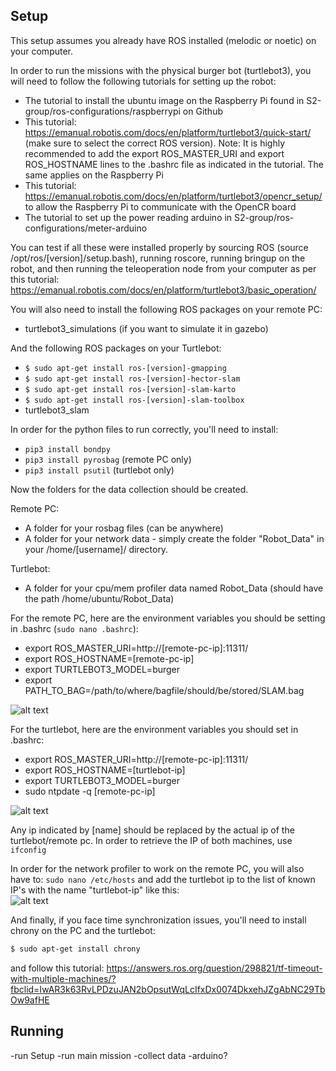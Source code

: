 ## Setup
This setup assumes you already have ROS installed (melodic or noetic) on your computer.

In order to run the missions with the physical burger bot (turtlebot3), you will need to follow the following tutorials for setting up the robot:

- The tutorial to install the ubuntu image on the Raspberry Pi found in S2-group/ros-configurations/raspberrypi on Github
- This tutorial: https://emanual.robotis.com/docs/en/platform/turtlebot3/quick-start/ (make sure to select the correct ROS version).
Note: It is highly recommended to add the export ROS_MASTER_URI and export ROS_HOSTNAME lines to the .bashrc file as indicated in the tutorial. The same applies on the Raspberry Pi
- This tutorial: https://emanual.robotis.com/docs/en/platform/turtlebot3/opencr_setup/ to allow the Raspberry Pi to communicate with the OpenCR board
- The tutorial to set up the power reading arduino in S2-group/ros-configurations/meter-arduino

You can test if all these were installed properly by sourcing ROS (source /opt/ros/[version]/setup.bash), running roscore, running bringup on the robot, and then running the teleoperation node from your computer as per this tutorial: https://emanual.robotis.com/docs/en/platform/turtlebot3/basic_operation/

You will also need to install the following ROS packages on your remote PC:
- turtlebot3_simulations (if you want to simulate it in gazebo)

And the following ROS packages on your Turtlebot:
- ```$ sudo apt-get install ros-[version]-gmapping```
- ```$ sudo apt-get install ros-[version]-hector-slam```
- ```$ sudo apt-get install ros-[version]-slam-karto```
- ```$ sudo apt-get install ros-[version]-slam-toolbox```
- turtlebot3_slam

In order for the python files to run correctly, you'll need to install:
- ```pip3 install bondpy```
- ```pip3 install pyrosbag``` (remote PC only)
- ```pip3 install psutil``` (turtlebot only)

Now the folders for the data collection should be created.

Remote PC:
- A folder for your rosbag files (can be anywhere)
- A folder for your network data - simply create the folder "Robot_Data" in your /home/[username]/ directory.

Turtlebot:
- A folder for your cpu/mem profiler data named Robot_Data (should have the path /home/ubuntu/Robot_Data)

For the remote PC, here are the environment variables you should be setting in .bashrc (```sudo nano .bashrc```):
- export ROS_MASTER_URI=http://[remote-pc-ip]:11311/
- export ROS_HOSTNAME=[remote-pc-ip]
- export TURTLEBOT3_MODEL=burger
- export PATH_TO_BAG=/path/to/where/bagfile/should/be/stored/SLAM.bag

![alt text](https://i.imgur.com/rAjnJcO.png)

For the turtlebot, here are the environment variables you should set in .bashrc:
- export ROS_MASTER_URI=http://[remote-pc-ip]:11311/
- export ROS_HOSTNAME=[turtlebot-ip]
- export TURTLEBOT3_MODEL=burger
- sudo ntpdate -q [remote-pc-ip]

![alt text](https://i.imgur.com/7P3y6IS.png)

Any ip indicated by [name] should be replaced by the actual ip of the turtlebot/remote pc. In order to retrieve the IP of both machines, use `ifconfig`

In order for the network profiler to work on the remote PC, you will also have to:
`sudo nano /etc/hosts`
and add the turtlebot ip to the list of known IP's with the name "turtlebot-ip" like this: <br/>
![alt text](https://i.imgur.com/3igYluE.png)

And finally, if you face time synchronization issues, you'll need to install chrony on the PC and the turtlebot:
```bash
$ sudo apt-get install chrony
```
and follow this tutorial: https://answers.ros.org/question/298821/tf-timeout-with-multiple-machines/?fbclid=IwAR3k63RvLPDzuJAN2bOpsutWqLcIfxDx0074DkxehJZgAbNC29TbOw9afHE

## Running
-run Setup
-run main mission
-collect data
-arduino?
